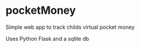 # pocketMoney

Simple web app to track childs virtual pocket money

Uses Python Flask and a sqlite db

